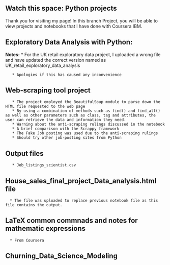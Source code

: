 ## Watch this space: Python projects 
Thank you for visiting my page! In this branch Project, you will be able to view projects and notebooks that I have done with Coursera IBM.

## Exploratory Data Analysis with Python:
**Notes:**
       * For the UK retail exploratory data project, I uploaded a wrong file and have updated the correct version named as UK_retail_exploratory_data_analysis

       * Apologies if this has caused any inconvenience
       
## Web-scraping tool project
       * The project employed the BeautifulSoup module to parse down the HTML file requested to the web page 
       * By using a combination of methods such as find() and find_all() as well as other parameters such as class, tag and attributes, the user can retrieve the data and information they need.
       * Warning about the anti-scraping rulings discussed in the notebook
       * A brief comparison with the Scrappy framework
       * The Fake Job posting was used due to the anti-scraping rulings
       * Should try other job-posting sites from Python 

## Output files
       * Job_listings_scientist.csv
## House_sales_final_project_Data_analysis.html file
      * The file was uploaded to replace previous notebook file as this file contains the output. 
## LaTeX common commnads and notes for mathematic expressions
      * From Coursera

## Churning_Data_Science_Modeling
